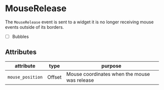 # MouseRelease

The `MouseRelease` event is sent to a widget it is no longer receiving mouse events outside of its borders.

- [ ] Bubbles

## Attributes

| attribute        | type   | purpose                                      |
| ---------------- | ------ | -------------------------------------------- |
| `mouse_position` | Offset | Mouse coordinates when the mouse was release |
